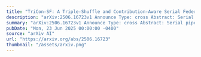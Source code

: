 ```yaml
---
title: "TriCon-SF: A Triple-Shuffle and Contribution-Aware Serial Federated Learning Framework for Heterogeneous Healthcare Data"
description: "arXiv:2506.16723v1 Announce Type: cross Abstract: Serial pipeline training is an efficient paradigm for handling data heterogeneity in cross-silo federated learning with low communication overhead. However, even without centralized aggregation, direct transfer of models between clients can violate privacy regulations and remain susceptible to gradient leakage and linkage attacks. Additionally, ensuring resilience against semi-honest or malicious clients who may manipulate or misuse received models remains a grand challenge, particularly in privacy-sensitive domains such as healthcare. To address these challenges, we propose TriCon-SF, a novel serial federated learning framework that integrates triple shuffling and contribution awareness. TriCon-SF introduces three levels of randomization by shuffling model layers, data segments, and training sequences to break deterministic learning patterns and disrupt potential attack vectors, thereby enhancing privacy and robustness. In parallel, it leverages Shapley value methods to dynamically evaluate client contributions during training, enabling the detection of dishonest behavior and enhancing system accountability. Extensive experiments on non-IID healthcare datasets demonstrate that TriCon-SF outperforms standard serial and parallel federated learning in both accuracy and communication efficiency. Security analysis further supports its resilience against client-side privacy attacks."
summary: "arXiv:2506.16723v1 Announce Type: cross Abstract: Serial pipeline training is an efficient paradigm for handling data heterogeneity in cross-silo federated learning with low communication overhead. However, even without centralized aggregation, direct transfer of models between clients can violate privacy regulations and remain susceptible to gradient leakage and linkage attacks. Additionally, ensuring resilience against semi-honest or malicious clients who may manipulate or misuse received models remains a grand challenge, particularly in privacy-sensitive domains such as healthcare. To address these challenges, we propose TriCon-SF, a novel serial federated learning framework that integrates triple shuffling and contribution awareness. TriCon-SF introduces three levels of randomization by shuffling model layers, data segments, and training sequences to break deterministic learning patterns and disrupt potential attack vectors, thereby enhancing privacy and robustness. In parallel, it leverages Shapley value methods to dynamically evaluate client contributions during training, enabling the detection of dishonest behavior and enhancing system accountability. Extensive experiments on non-IID healthcare datasets demonstrate that TriCon-SF outperforms standard serial and parallel federated learning in both accuracy and communication efficiency. Security analysis further supports its resilience against client-side privacy attacks."
pubDate: "Mon, 23 Jun 2025 00:00:00 -0400"
source: "arXiv AI"
url: "https://arxiv.org/abs/2506.16723"
thumbnail: "/assets/arxiv.png"
---
```


